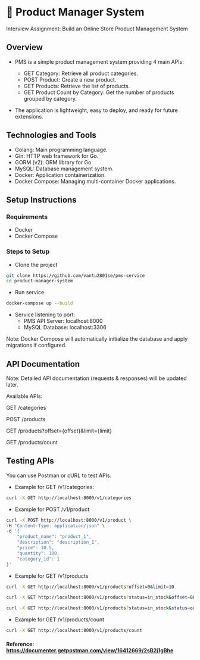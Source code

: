 # 🛒 Product Manager System
Interview Assignment: Build an Online Store Product Management System

## Overview
- PMS is a simple product management system providing 4 main APIs:
    - GET Category: Retrieve all product categories.
    - POST Product: Create a new product.
    - GET Products: Retrieve the list of products.
    - GET Product Count by Category: Get the number of products grouped by category.

- The application is lightweight, easy to deploy, and ready for future extensions.

## Technologies and Tools
- Golang: Main programming language.
- Gin: HTTP web framework for Go.
- GORM (v2): ORM library for Go.
- MySQL: Database management system.
- Docker: Application containerization.
- Docker Compose: Managing multi-container Docker applications.

## Setup Instructions
### Requirements
- Docker
- Docker Compose

### Steps to Setup
- Clone the project

```bash
git clone https://github.com/vantu2801se/pms-service
cd product-manager-system
```
- Run service
```bash
docker-compose up --build
```
- Service listening to port: 
    - PMS API Server: localhost:8000
    - MySQL Database: localhost:3306

Note: Docker Compose will automatically initialize the database and apply migrations if configured.

## API Documentation
Note: Detailed API documentation (requests & responses) will be updated later.

Available APIs:

GET /categories

POST /products

GET /products?offset={offset}&limit={limit}

GET /products/count

## Testing APIs
You can use Postman or cURL to test APIs.
- Example for GET /v1/categories:
```bash
curl -X GET http://localhost:8000/v1/categories
```

- Example for POST /v1/product
```bash
curl -X POST http://localhost:8000/v1/product \
-H "Content-Type: application/json" \
-d '{
    "product_name": "product_1",
    "description": "description_1",
    "price": 10.5,
    "quantity": 100,
    "category_id": 1
}'
```

- Example for GET /v1/products

```bash
curl -X GET http://localhost:8000/v1/products?offset=0&limit=10

curl -X GET http://localhost:8000/v1/products?status=in_stock&offset=0&limit=10

curl -X GET http://localhost:8000/v1/products?status=in_stock&status=out_of_stock&offset=0&limit=10
```

- Example for GET /v1/products/count

```bash
curl -X GET http://localhost:8000/v1/products/count
```

#### Reference: https://documenter.getpostman.com/view/16412669/2sB2j1gBhe
